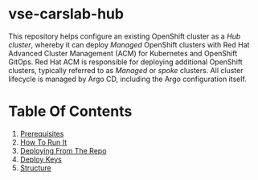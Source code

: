 # vse-carslab-hub
This repository helps configure an existing OpenShift cluster as a *Hub cluster*, whereby it can deploy *Managed* OpenShift clusters with Red Hat Advanced Cluster Management (ACM) for Kubernetes and OpenShift GitOps.  Red Hat ACM is responsible for deploying additional OpenShift clusters, typically referred to as *Managed* or *spoke* clusters.
All cluster lifecycle is managed by Argo CD, including the Argo configuration itself.

# Table Of Contents
1. [Prerequisites](docs/prerequisites.md)
2. [How To Run It](docs/how_to_run_it.md)
3. [Deploying From The Repo](docs/3_deploying_from_the_repo.md)
4. [Deploy Keys](docs/4_deploy_keys.md)
5. [Structure](docs/5_structure.md)
